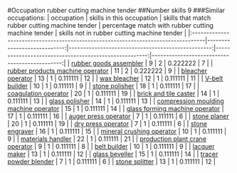 #Occupation rubber cutting machine tender
##Number skills 9
###Similar occupations:
| occupation                                                                        |   skills in this occupation |   skills that match rubber cutting machine tender |   percentage match with rubber cutting machine tender |   skills not in rubber cutting machine tender |
|:----------------------------------------------------------------------------------|----------------------------:|--------------------------------------------------:|------------------------------------------------------:|----------------------------------------------:|
| [rubber goods assembler](rubber_goods_assembler.md)                               |                           9 |                                                 2 |                                              0.222222 |                                             7 |
| [rubber products machine operator](rubber_products_machine_operator.md)           |                          11 |                                                 2 |                                              0.222222 |                                             9 |
| [bleacher operator](bleacher_operator.md)                                         |                          13 |                                                 1 |                                              0.111111 |                                            12 |
| [wax bleacher](wax_bleacher.md)                                                   |                          12 |                                                 1 |                                              0.111111 |                                            11 |
| [V-belt builder](V-belt_builder.md)                                               |                          10 |                                                 1 |                                              0.111111 |                                             9 |
| [stone polisher](stone_polisher.md)                                               |                          18 |                                                 1 |                                              0.111111 |                                            17 |
| [coagulation operator](coagulation_operator.md)                                   |                          20 |                                                 1 |                                              0.111111 |                                            19 |
| [brick and tile caster](brick_and_tile_caster.md)                                 |                          14 |                                                 1 |                                              0.111111 |                                            13 |
| [glass polisher](glass_polisher.md)                                               |                          14 |                                                 1 |                                              0.111111 |                                            13 |
| [compression moulding machine operator](compression_moulding_machine_operator.md) |                          15 |                                                 1 |                                              0.111111 |                                            14 |
| [glass forming machine operator](glass_forming_machine_operator.md)               |                          17 |                                                 1 |                                              0.111111 |                                            16 |
| [auger press operator](auger_press_operator.md)                                   |                           7 |                                                 1 |                                              0.111111 |                                             6 |
| [stone planer](stone_planer.md)                                                   |                          20 |                                                 1 |                                              0.111111 |                                            19 |
| [dry press operator](dry_press_operator.md)                                       |                           7 |                                                 1 |                                              0.111111 |                                             6 |
| [stone engraver](stone_engraver.md)                                               |                          16 |                                                 1 |                                              0.111111 |                                            15 |
| [mineral crushing operator](mineral_crushing_operator.md)                         |                          10 |                                                 1 |                                              0.111111 |                                             9 |
| [materials handler](materials_handler.md)                                         |                          22 |                                                 1 |                                              0.111111 |                                            21 |
| [production plant crane operator](production_plant_crane_operator.md)             |                           9 |                                                 1 |                                              0.111111 |                                             8 |
| [belt builder](belt_builder.md)                                                   |                          10 |                                                 1 |                                              0.111111 |                                             9 |
| [lacquer maker](lacquer_maker.md)                                                 |                          13 |                                                 1 |                                              0.111111 |                                            12 |
| [glass beveller](glass_beveller.md)                                               |                          15 |                                                 1 |                                              0.111111 |                                            14 |
| [tracer powder blender](tracer_powder_blender.md)                                 |                           7 |                                                 1 |                                              0.111111 |                                             6 |
| [stone splitter](stone_splitter.md)                                               |                          13 |                                                 1 |                                              0.111111 |                                            12 |
